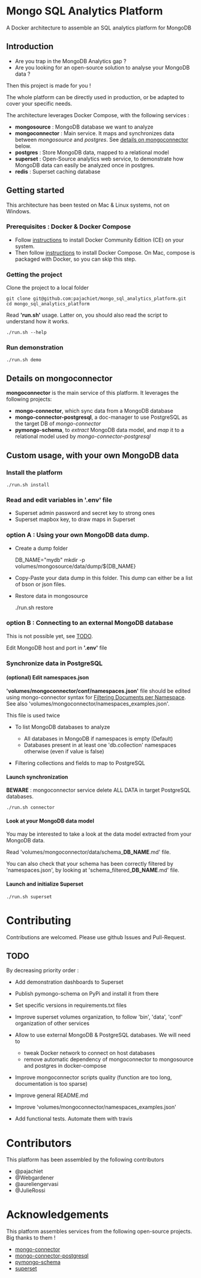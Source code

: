 # Mongo SQL Analytics Platform
A Docker architecture to assemble an SQL analytics platform for MongoDB


## Introduction
- Are you trap in the MongoDB Analytics gap ? 
- Are you looking for an open-source solution to analyse your MongoDB data ? 

Then this project is made for you !

The whole platform can be directly used in production, or be adapted to cover your specific needs. 

The architecture leverages Docker Compose, with the following services :
- **mongosource** : MongoDB database we want to analyze
- **mongoconnector** : Main service. It maps and synchronizes data between *mongosource* and *postgres*. See [details on mongoconnector](#details-on-mongoconnector) below. 
- **postgres** : Store MongoDB data, mapped to a relational model
- **superset** : Open-Source analytics web service, to demonstrate how MongoDB data can easily be analyzed once in postgres. 
- **redis** : Superset caching database
  
## Getting started

This architecture has been tested on Mac & Linux systems, not on Windows.

### Prerequisites : Docker & Docker Compose

- Follow [instructions](https://docs.docker.com/engine/installation/) to install Docker Community Edition (CE) on your system. 
- Then follow [instructions](https://docs.docker.com/compose/install/) to install Docker Compose. On Mac, compose is packaged with Docker, so you can skip this step.
 
 
### Getting the project

Clone the project to a local folder

    git clone git@github.com:pajachiet/mongo_sql_analytics_platform.git
    cd mongo_sql_analytics_platform

Read **'run.sh'** usage. Latter on, you should also read the script to understand how it works.
    
    ./run.sh --help

### Run demonstration 

    ./run.sh demo

## Details on mongoconnector 

**mongoconnector** is the main service of this platform. It leverages the following projects:
 
- **mongo-connector**, which sync data from a MongoDB database
- **mongo-connector-postgresql**, a doc-manager to use PostgreSQL as the target DB of *mongo-connector*
- **pymongo-schema**, to *extract* MongoDB data model, and *map* it to a relational model used by *mongo-connector-postgresql*


## Custom usage, with your own MongoDB data

### Install the platform

    ./run.sh install

### Read and edit variables in **'.env'** file  
  - Superset admin password and secret key to strong ones
  - Superset mapbox key, to draw maps in Superset

### option A : Using your own MongoDB data dump.

- Create a dump folder


    DB_NAME="mydb"
    mkdir -p volumes/mongosource/data/dump/${DB_NAME}

- Copy-Paste your data dump in this folder. This dump can either be a list of bson or json files.

- Restore data in mongosource


    ./run.sh restore

### option B : Connecting to an external MongoDB database

This is not possible yet, see [TODO](#TODO). 

Edit MongoDB host and port in **'.env'** file
  

### Synchronize data in PostgreSQL

#### (optional) Edit namespaces.json
**'volumes/mongoconnector/conf/namespaces.json'** file should be edited using mongo-connector syntax for [Filtering Documents per Namespace](https://github.com/mongodb-labs/mongo-connector/wiki/Configuration-Options#filtering-documents-per-namespace). See also 'volumes/mongoconnector/namespaces_examples.json'.
 
This file is used twice

 - To list MongoDB databases to analyze
    - All databases in MongoDB if namespaces is empty (Default)
    - Databases present in at least one 'db.collection' namespaces otherwise (even if value is false)

 - Filtering collections and fields to map to PostgreSQL

#### Launch synchronization
**BEWARE** : mongoconnector service delete ALL DATA in target PostgreSQL databases.  

    ./run.sh connector
    
#### Look at your MongoDB data model
 
You may be interested to take a look at the data model extracted from your MongoDB data.

Read 'volumes/mongoconnector/data/schema_**DB_NAME**.md' file.

You can also check that your schema has been correctly filtered by 'namespaces.json', by looking at 'schema_filtered_**DB_NAME**.md' file.
    
    
#### Launch and initialize Superset

    ./run.sh superset


# Contributing

Contributions are welcomed. Please use github Issues and Pull-Request.


## TODO

By decreasing priority order : 

- Add demonstration dashboards to Superset
- Publish pymongo-schema on PyPi and install it from there
- Set specific versions in requirements.txt files
- Improve superset volumes organization, to follow 'bin', 'data', 'conf' organization of other services

- Allow to use external MongoDB & PostgreSQL databases. We will need to 
    - tweak Docker network to connect on host databases
    - remove automatic dependency of mongoconnector to mongosource and postgres in docker-compose

- Improve mongoconnector scripts quality (function are too long, documentation is too sparse)
- Improve general README.md
- Improve 'volumes/mongoconnector/namespaces_examples.json'
- Add functional tests. Automate them with travis



# Contributors

This platform has been assembled by the following contributors
- @pajachiet
- @Webgardener
- @aureliengervasi
- @JulieRossi

# Acknowledgements

This platform assembles services from the following open-source projects. Big thanks to them !

- [mongo-connector](https://github.com/mongodb-labs/mongo-connector)
- [mongo-connector-postgresql](https://github.com/Hopwork/mongo-connector-postgresql)
- [pymongo-schema](https://github.com/pajachiet/pymongo-schema)
- [superset](https://github.com/apache/incubator-superset)